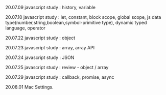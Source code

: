 20.07.09 javascript study
: history, variable

20.07.10 javascript study
: let, constant, block scope, global scope, js data type(number,string,boolean,symbol-primitive type), dynamic typed language, operator

20.07.22 javascript study
: object

20.07.23 javascript study
: array, array API

20.07.24 javascript study
: JSON

20.07.25 javascript study
: review - object / array

20.07.29 javascript study
: callback, promise, async

20.08.01 Mac Settings.